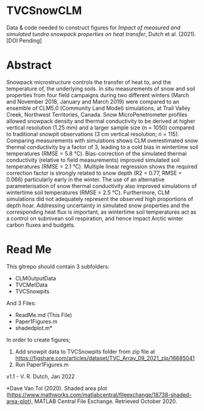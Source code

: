 # TVCSnowCLM
Data & code needed to construct figures for *Impact of measured and simulated tundra snowpack properties on heat transfer*, Dutch et al. (2021). [DOI Pending]

# Abstract 
Snowpack microstructure controls the transfer of heat to, and the temperature of, the underlying soils. In situ measurements of snow and soil properties from four field campaigns during two different winters (March and November 2018, January and March 2019) were compared to an ensemble of CLM5.0 (Community Land Model) simulations, at Trail Valley Creek, Northwest Territories, Canada. Snow MicroPenetrometer profiles allowed snowpack density and thermal conductivity to be derived at higher vertical resolution (1.25 mm) and a larger sample size (n = 1050) compared to traditional snowpit observations (3 cm vertical resolution; n = 115). Comparing measurements with simulations shows CLM overestimated snow thermal conductivity by a factor of 3, leading to a cold bias in wintertime soil temperatures (RMSE = 5.8 ℃). Bias-correction of the simulated thermal conductivity (relative to field measurements) improved simulated soil temperatures (RMSE = 2.1 ℃). Multiple linear regression shows the required correction factor is strongly related to snow depth (R2 = 0.77, RMSE = 0.066) particularly early in the winter. The use of an alternative parameterisation of snow thermal conductivity also improved simulations of wintertime soil temperatures (RMSE = 2.5 ℃). Furthermore, CLM simulations did not adequately represent the observed high proportions of depth hoar. Addressing uncertainty in simulated snow properties and the corresponding heat flux is important, as wintertime soil temperatures act as a control on subnivean soil respiration, and hence impact Arctic winter carbon fluxes and budgets. 

# Read Me
This gitrepo should contain 3 subfolders:
- CLMOutputData
- TVCMetData
- TVCSnowpits

And 3 Files:
- ReadMe.md (This File)
- Paper1Figures.m
- shadedplot.m*

In order to create figures; 
1. Add snowpit data to TVCSnowpits folder from zip file at https://figshare.com/articles/dataset/TVC_Array_09_2021_zip/16685041
2. Run Paper1Figures.m

v1.1 - V. R. Dutch, Jan 2022

*Dave Van Tol (2020). Shaded area plot (https://www.mathworks.com/matlabcentral/fileexchange/18738-shaded-area-plot), MATLAB Central File Exchange. Retrieved October 2020.
